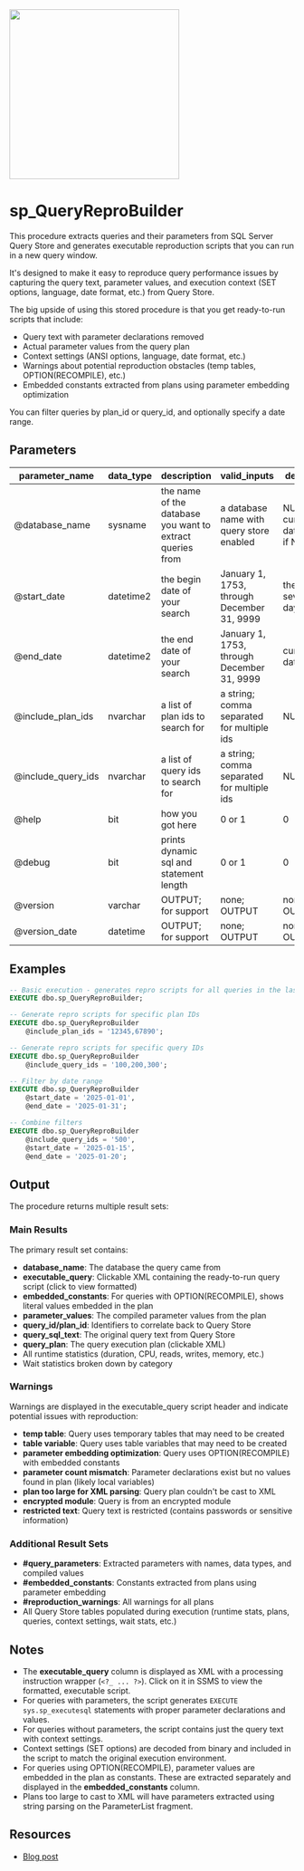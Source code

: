 <img src="https://erikdarling.com/wp-content/uploads/2025/08/darling-data-logo_RGB.jpg" width="300px" />

# sp_QueryReproBuilder

This procedure extracts queries and their parameters from SQL Server Query Store and generates executable reproduction scripts that you can run in a new query window.

It's designed to make it easy to reproduce query performance issues by capturing the query text, parameter values, and execution context (SET options, language, date format, etc.) from Query Store.

The big upside of using this stored procedure is that you get ready-to-run scripts that include:
* Query text with parameter declarations removed
* Actual parameter values from the query plan
* Context settings (ANSI options, language, date format, etc.)
* Warnings about potential reproduction obstacles (temp tables, OPTION(RECOMPILE), etc.)
* Embedded constants extracted from plans using parameter embedding optimization

You can filter queries by plan_id or query_id, and optionally specify a date range.

## Parameters

| parameter_name      | data_type  | description                                                           | valid_inputs                                       | defaults                         |
|---------------------|------------|-----------------------------------------------------------------------|----------------------------------------------------|----------------------------------|
| @database_name      | sysname    | the name of the database you want to extract queries from             | a database name with query store enabled           | NULL; current database if NULL   |
| @start_date         | datetime2  | the begin date of your search                                         | January 1, 1753, through December 31, 9999         | the last seven days              |
| @end_date           | datetime2  | the end date of your search                                           | January 1, 1753, through December 31, 9999         | current date/time                |
| @include_plan_ids   | nvarchar   | a list of plan ids to search for                                      | a string; comma separated for multiple ids         | NULL                             |
| @include_query_ids  | nvarchar   | a list of query ids to search for                                     | a string; comma separated for multiple ids         | NULL                             |
| @help               | bit        | how you got here                                                      | 0 or 1                                             | 0                                |
| @debug              | bit        | prints dynamic sql and statement length                               | 0 or 1                                             | 0                                |
| @version            | varchar    | OUTPUT; for support                                                   | none; OUTPUT                                       | none; OUTPUT                     |
| @version_date       | datetime   | OUTPUT; for support                                                   | none; OUTPUT                                       | none; OUTPUT                     |

## Examples

```sql
-- Basic execution - generates repro scripts for all queries in the last 7 days
EXECUTE dbo.sp_QueryReproBuilder;

-- Generate repro scripts for specific plan IDs
EXECUTE dbo.sp_QueryReproBuilder
    @include_plan_ids = '12345,67890';

-- Generate repro scripts for specific query IDs
EXECUTE dbo.sp_QueryReproBuilder
    @include_query_ids = '100,200,300';

-- Filter by date range
EXECUTE dbo.sp_QueryReproBuilder
    @start_date = '2025-01-01',
    @end_date = '2025-01-31';

-- Combine filters
EXECUTE dbo.sp_QueryReproBuilder
    @include_query_ids = '500',
    @start_date = '2025-01-15',
    @end_date = '2025-01-20';
```

## Output

The procedure returns multiple result sets:

### Main Results
The primary result set contains:
* **database_name**: The database the query came from
* **executable_query**: Clickable XML containing the ready-to-run query script (click to view formatted)
* **embedded_constants**: For queries with OPTION(RECOMPILE), shows literal values embedded in the plan
* **parameter_values**: The compiled parameter values from the plan
* **query_id/plan_id**: Identifiers to correlate back to Query Store
* **query_sql_text**: The original query text from Query Store
* **query_plan**: The query execution plan (clickable XML)
* All runtime statistics (duration, CPU, reads, writes, memory, etc.)
* Wait statistics broken down by category

### Warnings
Warnings are displayed in the executable_query script header and indicate potential issues with reproduction:
* **temp table**: Query uses temporary tables that may need to be created
* **table variable**: Query uses table variables that may need to be created
* **parameter embedding optimization**: Query uses OPTION(RECOMPILE) with embedded constants
* **parameter count mismatch**: Parameter declarations exist but no values found in plan (likely local variables)
* **plan too large for XML parsing**: Query plan couldn't be cast to XML
* **encrypted module**: Query is from an encrypted module
* **restricted text**: Query text is restricted (contains passwords or sensitive information)

### Additional Result Sets
* **#query_parameters**: Extracted parameters with names, data types, and compiled values
* **#embedded_constants**: Constants extracted from plans using parameter embedding
* **#reproduction_warnings**: All warnings for all plans
* All Query Store tables populated during execution (runtime stats, plans, queries, context settings, wait stats, etc.)

## Notes

* The **executable_query** column is displayed as XML with a processing instruction wrapper (`<?_ ... ?>`). Click on it in SSMS to view the formatted, executable script.
* For queries with parameters, the script generates `EXECUTE sys.sp_executesql` statements with proper parameter declarations and values.
* For queries without parameters, the script contains just the query text with context settings.
* Context settings (SET options) are decoded from binary and included in the script to match the original execution environment.
* For queries using OPTION(RECOMPILE), parameter values are embedded in the plan as constants. These are extracted separately and displayed in the **embedded_constants** column.
* Plans too large to cast to XML will have parameters extracted using string parsing on the ParameterList fragment.

## Resources
* [Blog post](https://www.erikdarling.com/sp_queryreprobuilder/)

